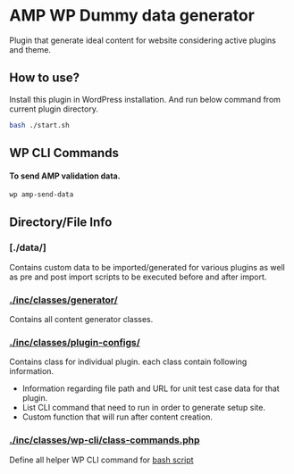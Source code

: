 # AMP WP Dummy data generator
Plugin that generate ideal content for website considering active plugins and theme.

## How to use?
Install this plugin in WordPress installation. And run below command from current plugin directory.

```bash
bash ./start.sh
```

## WP CLI Commands

#### To send AMP validation data.
```bash
wp amp-send-data
```

## Directory/File Info

### [./data/]
Contains custom data to be imported/generated for various plugins as well as
pre and post import scripts to be executed before and after import.

### [./inc/classes/generator/](./inc/classes/generator/)
Contains all content generator classes.

### [./inc/classes/plugin-configs/](./inc/classes/plugin-configs/)
Contains class for individual plugin. each class contain following information. 
- Information regarding file path and URL for unit test case data for that plugin. 
- List CLI command that need to run in order to generate setup site.
- Custom function that will run after content creation. 

### [./inc/classes/wp-cli/class-commands.php](./inc/classes/wp-cli/class-commands.php)
Define all helper WP CLI command for [bash script](./start.sh)
